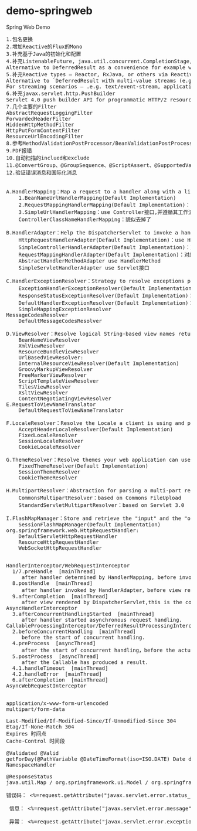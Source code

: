 # demo-springweb
Spring Web Demo
<pre>
1.包名更换
2.增加Reactive的Flux的Mono
3.补充基于Java的初始化和配置
4.补充ListenableFuture<V>, java.util.concurrent.CompletionStage<V>, java.util.concurrent.CompletableFuture<V>
Alternative to DeferredResult as a convenience for example when an underlying service returns one of those.
5.补充Reactive types — Reactor, RxJava, or others via ReactiveAdapterRegistry
Alternative to `DeferredResult with multi-value streams (e.g. Flux, Observable) collected to a List.
For streaming scenarios — .e.g. text/event-stream, application/json+stream, SseEmitter and ResponseBodyEmitter are used instead, where ServletOutputStream blocking I/O is performed on a Spring MVC managed thread and back pressure applied against the completion of each write.
6.补充javax.servlet.http.PushBuilder
Servlet 4.0 push builder API for programmatic HTTP/2 resource pushes. Note that per Servlet spec, the injected PushBuilder instance can be null if the client does not support that HTTP/2 feature.
7.几个主要的Filter
AbstractRequestLoggingFilter
ForwardedHeaderFilter
HiddenHttpMethodFilter
HttpPutFormContentFilter
ResourceUrlEncodingFilter
8.参考MethodValidationPostProcessor/BeanValidationPostProcessor使用AOP来实现非Web层的校验
9.PDF报错
10.自动扫描的inclued和exclude
11.@ConvertGroup、@GroupSequence、@ScriptAssert、@SupportedValidationTarget、EL表达式${validatedValue}
12.验证错误消息和国际化消息


A.HandlerMapping：Map a request to a handler along with a list of HandlerInterceptor for pre- and post-processing.
    1.BeanNameUrlHandlerMapping(Default Implementation)
    2.RequestMappingHandlerMapping(Default Implementation)：use @RequestMapping in @Controller(HandlerMethod).
    3.SimpleUrlHandlerMapping：use Controller接口,并遵循其工作流
    ControllerClassNameHandlerMapping：貌似去掉了   

B.HandlerAdapter：Help the DispatcherServlet to invoke a handler mapped to a request regardless of how the handler is actually invoked.the main purpose is to shield the DispatcherServlet from such details. 
    HttpRequestHandlerAdapter(Default Implementation)：use HttpRequestHandler接口(DefaultServletHttpRequestHandler)
    SimpleControllerHandlerAdapter(Default Implementation)：对应SimpleUrlHandlerMapping.
    RequestMappingHandlerAdapter(Default Implementation)：对应RequestMappingHandlerMapping.
    AbstractHandlerMethodAdapter use HandlerMethod
    SimpleServletHandlerAdapter use Servlet接口

C.HandlerExceptionResolver：Strategy to resolve exceptions possibly mapping them to handlers, or to HTML error views, or other.
    ExceptionHandlerExceptionResolver(Default Implementation)：@ExceptionHandler
    ResponseStatusExceptionResolver(Default Implementation)：@ResponseStatus
    DefaultHandlerExceptionResolver(Default Implementation)：
    SimpleMappingExceptionResolver
MessageCodesResolver
    DefaultMessageCodesResolver

D.ViewResolver：Resolve logical String-based view names returned from a handler to an actual View to render to the response with. 
    BeanNameViewResolver
    XmlViewResolver
    ResourceBundleViewResolver
    UrlBasedViewResolver:
    InternalResourceViewResolver(Default Implementation)
    GroovyMarkupViewResolver
    FreeMarkerViewResolver
    ScriptTemplateViewResolver
    TilesViewResolver
    XsltViewResolver   
    ContentNegotiatingViewResolver
E.RequestToViewNameTranslator
    DefaultRequestToViewNameTranslator

F.LocaleResolver：Resolve the Locale a client is using and possibly their time zone, in order to be able to offer internationalized views. 
    AcceptHeaderLocaleResolver(Default Implementation)
    FixedLocaleResolver
    SessionLocaleResolver
    CookieLocaleResolver

G.ThemeResolver：Resolve themes your web application can use, for example, to offer personalized layouts. 
    FixedThemeResolver(Default Implementation)
    SessionThemeResolver
    CookieThemeResolver

H.MultipartResolver：Abstraction for parsing a multi-part request (e.g. browser form file upload) with the help of some multipart parsing library.
    CommonsMultipartResolver：based on Commons FileUpload
    StandardServletMultipartResolver：based on Servlet 3.0

I.FlashMapManager：Store and retrieve the "input" and the "output" FlashMap that can be used to pass attributes from one request to another, usually across a redirect. 
    SessionFlashMapManager(Default Implementation)
org.springframework.web.HttpRequestHandler:
    DefaultServletHttpRequestHandler  <mvc:default-servlet-handler>
    ResourceHttpRequestHandler  <mvc:resources>
    WebSocketHttpRequestHandler  <websocket:handlers>


HandlerInterceptor/WebRequestInterceptor
  1/7.preHandle  [mainThread]
     after handler determined by HandlerMapping, before invoked by HandlerAdapter.
  8.postHandle  [mainThread]
     after handler invoked by HandlerAdapter，before view rendered by DispatcherServlet.
  9.afterCompletion  [mainThread]
     after view rendered by DispatcherServlet,this is the completion of request processing.
AsyncHandlerInterceptor
  3.afterConcurrentHandlingStarted  [mainThread]        
     after handler started asynchronous request handling.
CallableProcessingInterceptor/DeferredResultProcessingInterceptor
  2.beforeConcurrentHandling  [mainThread]
     before the start of concurrent handling.
  4.preProcess  [asyncThread]
     after the start of concurrent handling，before the actual invocation of the Callable.
  5.postProcess  [asyncThread]
     after the Callable has produced a result.
  4.1.handleTimeout  [mainThread]
  4.2.handleError  [mainThread]
  6.afterCompletion  [mainThread]
AsyncWebRequestInterceptor


application/x-www-form-urlencoded
multipart/form-data

Last-Modified/If-Modified-Since/If-Unmodified-Since 304
Etag/If-None-Match 304
Expires 时间点
Cache-Control 时间段

@Validated @Valid
getForDay(@PathVariable @DateTimeFormat(iso=ISO.DATE) Date day, @NumberFormat double num)
NamespaceHandler

@ResponseStatus
java.util.Map / org.springframework.ui.Model / org.springframework.ui.ModelMap

错误码： <%=request.getAttribute("javax.servlet.error.status_code")%> <br>
 信息： <%=request.getAttribute("javax.servlet.error.message")%> <br>
 异常： <%=request.getAttribute("javax.servlet.error.exception_type")%> <br>
</pre>
